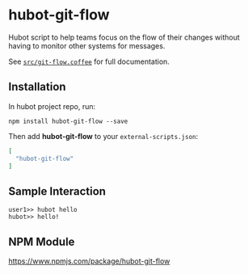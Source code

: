 # hubot-git-flow

Hubot script to help teams focus on the flow of their changes without having to monitor other systems for messages.

See [`src/git-flow.coffee`](src/git-flow.coffee) for full documentation.

## Installation

In hubot project repo, run:

`npm install hubot-git-flow --save`

Then add **hubot-git-flow** to your `external-scripts.json`:

```json
[
  "hubot-git-flow"
]
```

## Sample Interaction

```
user1>> hubot hello
hubot>> hello!
```

## NPM Module

https://www.npmjs.com/package/hubot-git-flow
